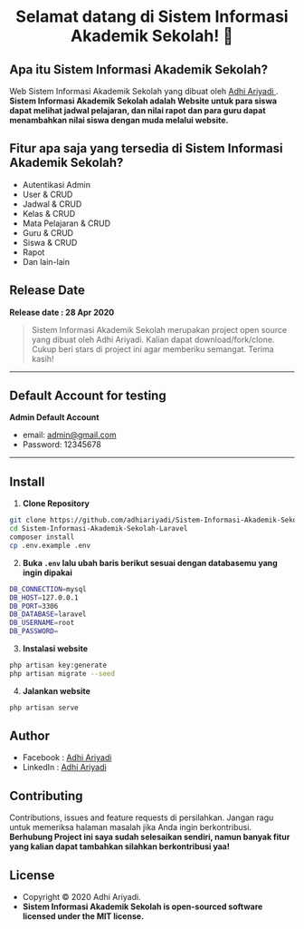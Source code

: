 <h1 align="center">Selamat datang di Sistem Informasi Akademik Sekolah! 👋</h1>

## Apa itu Sistem Informasi Akademik Sekolah?

Web Sistem Informasi Akademik Sekolah yang dibuat oleh <a href="https://github.com/adhiariyadi"> Adhi Ariyadi </a>. **Sistem Informasi Akademik Sekolah adalah Website untuk para siswa dapat melihat jadwal pelajaran, dan nilai rapot dan para guru dapat menambahkan nilai siswa dengan muda melalui website.**

## Fitur apa saja yang tersedia di Sistem Informasi Akademik Sekolah?

- Autentikasi Admin
- User & CRUD
- Jadwal & CRUD
- Kelas & CRUD
- Mata Pelajaran & CRUD
- Guru & CRUD
- Siswa & CRUD
- Rapot
- Dan lain-lain

## Release Date

**Release date : 28 Apr 2020**

> Sistem Informasi Akademik Sekolah merupakan project open source yang dibuat oleh Adhi Ariyadi. Kalian dapat download/fork/clone. Cukup beri stars di project ini agar memberiku semangat. Terima kasih!

---

## Default Account for testing

**Admin Default Account**

- email: admin@gmail.com
- Password: 12345678

---

## Install

1. **Clone Repository**

```bash
git clone https://github.com/adhiariyadi/Sistem-Informasi-Akademik-Sekolah-Laravel.git
cd Sistem-Informasi-Akademik-Sekolah-Laravel
composer install
cp .env.example .env
```

2. **Buka `.env` lalu ubah baris berikut sesuai dengan databasemu yang ingin dipakai**

```bash
DB_CONNECTION=mysql
DB_HOST=127.0.0.1
DB_PORT=3306
DB_DATABASE=laravel
DB_USERNAME=root
DB_PASSWORD=
```

3. **Instalasi website**

```bash
php artisan key:generate
php artisan migrate --seed
```

4. **Jalankan website**

```bash
php artisan serve
```

## Author

- Facebook : <a href="https://web.facebook.com/adhiariyadi.me/"> Adhi Ariyadi</a>
- LinkedIn : <a href="https://www.linkedin.com/in/adhiariyadi/"> Adhi Ariyadi</a>

## Contributing

Contributions, issues and feature requests di persilahkan.
Jangan ragu untuk memeriksa halaman masalah jika Anda ingin berkontribusi. **Berhubung Project ini saya sudah selesaikan sendiri, namun banyak fitur yang kalian dapat tambahkan silahkan berkontribusi yaa!**

## License

- Copyright © 2020 Adhi Ariyadi.
- **Sistem Informasi Akademik Sekolah is open-sourced software licensed under the MIT license.**
